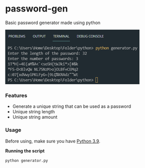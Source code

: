 # password-gen
Basic password generator made using python

![Showcase Image](https://raw.githubusercontent.com/glockcodes/glockcodes/main/gen_showcase.png)

### **Features**

* Generate a unique string that can be used as a password
* Unique string length
* Unique string amount

### **Usage**
Before using, make sure you have [Python 3.9](https://www.python.org/downloads/release/python-390/).

**Running the script**
```
python generator.py
```
